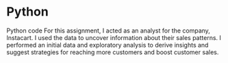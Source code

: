 # Python
Python code
For this assignment, I acted as an analyst for the company, Instacart. I used the data to uncover
information about their sales patterns. I performed an initial data and exploratory analysis
to derive insights and suggest strategies for reaching more customers and boost customer sales. 
